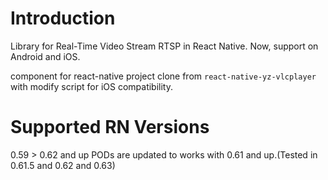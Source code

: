 # Introduction
Library for Real-Time Video Stream RTSP in React Native.
Now, support on Android and iOS.

component for react-native project clone from `react-native-yz-vlcplayer` with modify script for iOS compatibility.

# Supported RN Versions
0.59 > 0.62 and up PODs are updated to works with 0.61 and up.(Tested in 0.61.5 and 0.62 and 0.63)


